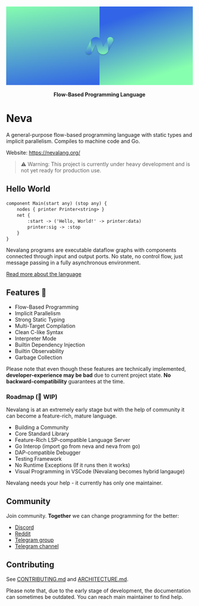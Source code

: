 ![Big Header](./assets/header/big.svg "Big header with nevalang logo")

**<p align="center">Flow-Based Programming Language</p>**

# Neva

A general-purpose flow-based programming language with static types and implicit parallelism. Compiles to machine code and Go.

Website: https://nevalang.org/

> ⚠️ Warning: This project is currently under heavy development and is not yet ready for production use.

## Hello World

```neva
component Main(start any) (stop any) {
	nodes { printer Printer<string> }
	net {
		:start -> ('Hello, World!' -> printer:data)
		printer:sig -> :stop
	}
}
```

Nevalang programs are executable dataflow graphs with components connected through input and output ports. No state, no control flow, just message passing in a fully asynchronous environment.

[Read more about the language](https://nevalang.org/docs/about)

## Features 🚀

- Flow-Based Programming
- Implicit Parallelism
- Strong Static Typing
- Multi-Target Compilation
- Clean C-like Syntax
- Interpreter Mode
- Builtin Dependency Injection
- Builtin Observability
- Garbage Collection

Please note that even though these features are technically implemented, **developer-experience may be bad** due to current project state. **No backward-compatibility** guarantees at the time.

### Roadmap (🚧 WIP)

Nevalang is at an extremely early stage but with the help of community it can become a feature-rich, mature language.

- Building a Community
- Core Standard Library
- Feature-Rich LSP-compatible Language Server
- Go Interop (import go from neva and neva from go)
- DAP-compatible Debugger
- Testing Framework
- No Runtime Exceptions (If it runs then it works)
- Visual Programming in VSCode (Nevalang becomes hybrid langauge)

Nevalang needs your help - it currently has only one maintainer.

## Community

Join community. **Together** we can change programming for the better:

- [Discord](https://discord.gg/8fhETxQR)
- [Reddit](https://www.reddit.com/r/nevalang/)
- [Telegram group](https://t.me/+H1kRClL8ppI1MWJi)
- [Telegram channel](https://t.me/+H1kRClL8ppI1MWJi)

## Contributing

See [CONTRIBUTING.md](./CONTRIBUTING.md) and [ARCHITECTURE.md](./ARCHITECTURE.md).

Please note that, due to the early stage of development, the documentation can sometimes be outdated. You can reach main maintainer to find help.
